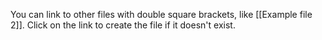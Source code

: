 You can link to other files with double square brackets, like [[Example file 2]]. Click on the link to create the file if it doesn't exist.